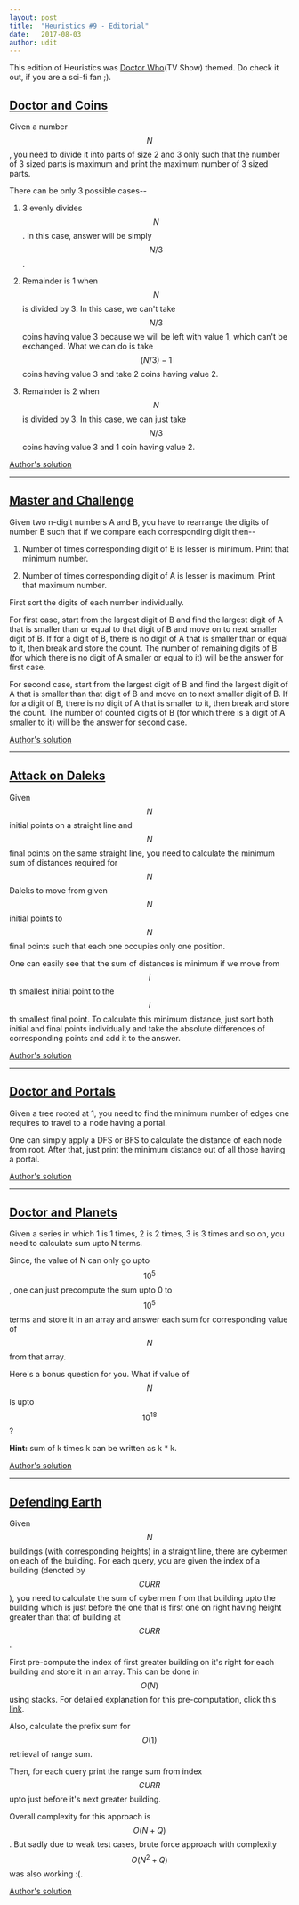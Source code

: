 ```yaml
---
layout: post
title:  "Heuristics #9 - Editorial"
date:   2017-08-03
author: udit
---
```


This edition of Heuristics was [Doctor Who](https://en.wikipedia.org/wiki/Doctor_Who)(TV Show) themed. Do check it out, if you are a sci-fi fan ;). 

## [Doctor and Coins](https://www.hackerearth.com/problem/algorithm/doctor-and-coins/)

Given a number $$N$$, you need to divide it into parts of size 2 and 3 only such that the number of 3 sized parts is maximum and print the maximum number of 3 sized parts.

There can be only 3 possible cases--

1.	3 evenly divides $$N$$. In this case, answer will be simply $$N/3$$.

2.	Remainder is 1 when $$N$$ is divided by 3. In this case, we can't take $$N/3$$ coins having value 3 because we will be left with value 1, which can't be exchanged. What we can do is take $$(N/3) - 1$$ coins having value 3 and take 2 coins having value 2.

3.	Remainder is 2 when $$N$$ is divided by 3. In this case, we can just take $$N/3$$ coins having value 3 and 1 coin having value 2.

[Author's solution](https://www.hackerearth.com/submission/10139208/)

---

## [Master and Challenge](https://www.hackerearth.com/problem/algorithm/master-and-challenge/)

Given two n-digit numbers A and B, you have to rearrange the digits of number B such that if we compare each corresponding digit then--

1.	Number of times corresponding digit of B is lesser is minimum. Print that minimum number.

2.	Number of times corresponding digit of A is lesser is maximum. Print that maximum number.

First sort the digits of each number individually.

For first case, start from the largest digit of B and find the largest digit of A that is smaller than or equal to that digit of B and move on to next smaller digit of B. If for a digit of B, there is no digit of A that is smaller than or equal to it, then break and store the count. The number of remaining digits of B (for which there is no digit of A smaller or equal to it) will be the answer for first case.

For second case, start from the largest digit of B and find the largest digit of A that is smaller than that digit of B and move on to next smaller digit of B. If for a digit of B, there is no digit of A that is smaller to it, then break and store the count. The number of counted digits of B (for which there is a digit of A smaller to it) will be the answer for second case.

[Author's solution](https://www.hackerearth.com/submission/10147623/)

---

## [Attack on Daleks](https://www.hackerearth.com/problem/algorithm/attack-on-daleks/)

Given $$N$$ initial points on a straight line and $$N$$ final points on the same straight line, you need to calculate the minimum sum of distances required for $$N$$ Daleks to move from given $$N$$ initial points to $$N$$ final points such that each one occupies only one position.

One can easily see that the sum of distances is minimum if we move from $$i$$th smallest initial point to the $$i$$th smallest final point. To calculate this minimum distance, just sort both initial and final points individually and take the absolute differences of corresponding points and add it to the answer.

[Author's solution](https://www.hackerearth.com/submission/10148768/)

---

## [Doctor and Portals](https://www.hackerearth.com/problem/algorithm/doctor-and-portals/)

Given a tree rooted at 1, you need to find the minimum number of edges one requires to travel to a node having a portal.

One can simply apply a DFS or BFS to calculate the distance of each node from root. After that, just print the minimum distance out of all those having a portal.

[Author's solution](https://www.hackerearth.com/submission/10153990/)

---

## [Doctor and Planets](https://www.hackerearth.com/problem/algorithm/doctor-and-planets/)

Given a series in which 1 is 1 times, 2 is 2 times, 3 is 3 times and so on, you need to calculate sum upto N terms.

Since, the value of N can only go upto $$10^5$$, one can just precompute the sum upto 0 to $$10^5$$ terms and store it in an array and answer each sum for corresponding value of $$N$$ from that array.

Here's a bonus question for you. What if value of $$N$$ is upto $$10^{18}$$?

**Hint:** sum of k times k can be written as k * k.

[Author's solution](https://www.hackerearth.com/submission/10155135/)

---

## [Defending Earth](https://www.hackerearth.com/problem/algorithm/defending-earth/)

Given $$N$$ buildings (with corresponding heights) in a straight line, there are cybermen on each of the building. For each query, you are given the index of a building (denoted by $$CURR$$), you need to calculate the sum of cybermen from that building upto the building which is just before the one that is first one on right having height greater than that of building at $$CURR$$.

First pre-compute the index of first greater building on it's right for each building and store it in an array. This can be done in $$O(N)$$ using stacks. For detailed explanation for this pre-computation, click this [link](http://www.geeksforgeeks.org/next-greater-element/).

Also, calculate the prefix sum for $$O(1)$$ retrieval of range sum.

Then, for each query print the range sum from index $$CURR$$ upto just before it's next greater building.

Overall complexity for this approach is $$O(N + Q)$$. But sadly due to weak test cases, brute force approach with complexity $$O(N^2 + Q)$$ was also working :(.

[Author's solution](https://www.hackerearth.com/submission/10226742/)